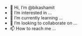 - 👋 Hi, I’m @bikashamit
- 👀 I’m interested in ...
- 🌱 I’m currently learning ...
- 💞️ I’m looking to collaborate on ...
- 📫 How to reach me ...

<!---
bikashamit/bikashamit is a ✨ special ✨ repository because its `README.md` (this file) appears on your GitHub profile.
You can click the Preview link to take a look at your changes.
--->
